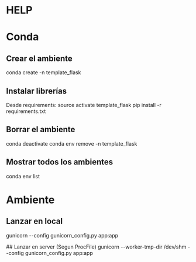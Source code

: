 # HELP

# Conda

## Crear el ambiente
conda create -n template_flask

## Instalar librerías
Desde requirements:
source activate template_flask
pip install -r requirements.txt

## Borrar el ambiente
conda deactivate
conda env remove -n template_flask

## Mostrar todos los ambientes
conda env list

# Ambiente

## Lanzar en local
gunicorn --config gunicorn_config.py app:app

## Lanzar en server (Segun ProcFile)
gunicorn --worker-tmp-dir /dev/shm --config gunicorn_config.py app:app


